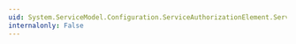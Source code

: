 ```yaml
---
uid: System.ServiceModel.Configuration.ServiceAuthorizationElement.ServiceAuthorizationManagerType
internalonly: False
---
```

